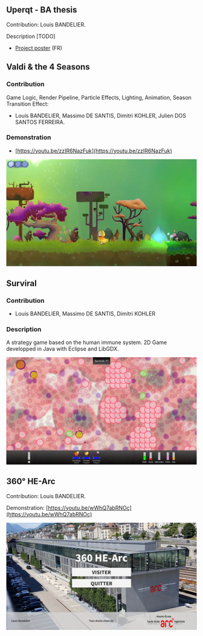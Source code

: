 ## Uperqt - BA thesis
Contribution: Louis BANDELIER.

Description [TODO]

- [Project poster](uperqt_poster.pdf) (FR)

## Valdi & the 4 Seasons
### Contribution
Game Logic, Render Pipeline, Particle Effects, Lighting, Animation, Season Transition Effect:
- Louis BANDELIER, Massimo DE SANTIS, Dimitri KOHLER, Julien DOS SANTOS FERREIRA.

### Demonstration
- [https://youtu.be/zzIR6NazFuk](https://youtu.be/zzIR6NazFuk)

![Valdi & the 4 Seasons in-game screenshot](valdi_cover.png)

## Surviral
### Contribution
- Louis BANDELIER, Massimo DE SANTIS, Dimitri KOHLER

### Description
A strategy game based on the human immune system. 2D Game developped in Java with Eclipse and LibGDX.

![Surviral in-game screenshot](in-game_screenshot.png)

## 360° HE-Arc
Contribution: Louis BANDELIER.

Demonstration: [https://youtu.be/wWhQ7abRNOc](https://youtu.be/wWhQ7abRNOc)

![360° HE-Arc screenshot](360_hearc_cover.png)
